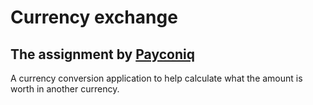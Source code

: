 # Currency exchange

## The assignment by [Payconiq](https://payconiq.com/)

A currency conversion application to help calculate what the amount is worth in another
currency.
